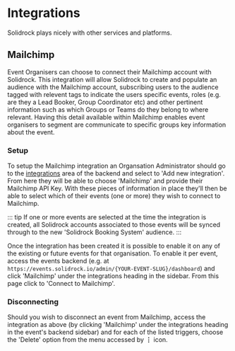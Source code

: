 # Integrations

Solidrock plays nicely with other services and platforms.

## Mailchimp

Event Organisers can choose to connect their Mailchimp account with Solidrock. This integration will allow Solidrock to create and populate an audience with the Mailchimp account, subscribing users to the audience tagged with relevent tags to indicate the users specific events, roles (e.g. are they a Lead Booker, Group Coordinator etc) and other pertinent information such as which Groups or Teams do they belong to where relevant. Having this detail available within Mailchimp enables event organisers to segment are communicate to specific groups key information about the event.

### Setup

To setup the Mailchimp integration an Organsation Administrator should go to the [integrations](https://events.solidrock.io/admin/organisations-integrations) area of the backend and select to 'Add new integration'. From here they will be able to choose 'Mailchimp' and provide their Mailchimp API Key. With these pieces of information in place they'll then be able to select which of their events (one or more) they wish to connect to Mailchimp.

::: tip
If one or more events are selected at the time the integration is created, all Solidrock accounts associated to those events will be synced through to the new 'Solidrock Booking System' audience.
:::

Once the integration has been created it is possible to enable it on any of the existing or future events for that organisation. To enable it per event, access the events backend (e.g. at `https://events.solidrock.io/admin/{YOUR-EVENT-SLUG}/dashboard`) and click 'Mailchimp' under the integrations heading in the sidebar. From this page click to 'Connect to Mailchimp'.

### Disconnecting

Should you wish to disconnect an event from Mailchimp, access the integration as above (by clicking 'Mailchimp' under the integrations heading in the event's backend sidebar) and for each of the listed triggers, choose the 'Delete' option from the menu accessed by **&vellip;** icon.
